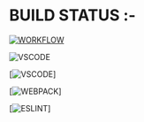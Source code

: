 

# BUILD STATUS :-

[![WORKFLOW](https://github.com/Dhananjay-JSR/javascript-engine-game/workflows/CI/badge.svg
)](https://github.com/Dhananjay-JSR/javascript-engine-game/actions/workflows/main.yml)



![VSCODE](https://badges.aleen42.com/src/visual_studio_code.svg)

[![VSCODE](https://badges.aleen42.com/src/javascript.svg)]

[![WEBPACK](https://badges.aleen42.com/src/webpack.svg)]


[![ESLINT](https://badges.aleen42.com/src/eslint.svg)]
